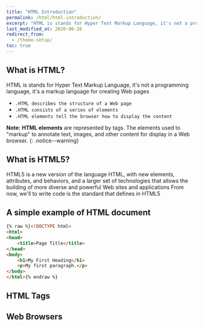 ```yaml
---
title: "HTML Introduction"
permalink: /html/html-introduction/
excerpt: "HTML is stands for Hyper Text Markup Language, it's not a programming language, it's a markup language for creating Web pages..."
last_modified_at: 2020-06-26
redirect_from:
  - /theme-setup/
toc: true
---
```




## What is HTML?

HTML is stands for Hyper Text Markup Language, it's not a programming language, it's a markup language for creating Web pages
- `.HTML describes the structure of a Web page`
- `.HTML consists of a series of elements`
- `.HTML elements tell the browser how to display the content`

**Note:** **HTML elements** are represented by tags. The elements used to "markup" to annotate text, images, and other content for display in a Web browser.
{: .notice--warning}

## What is HTML5?

HTML5 is a new version of the language HTML, with new elements, attributes, and behaviors, and a larger set of technologies that allows the building of more diverse and powerful Web sites and applications
From now, we'll to write code is the standard that defines in HTML5

## A simple example of HTML document

```html
{% raw %}<!DOCTYPE html>
<html>
<head>
	<title>Page Title</title>
</head>
<body>
	<h1>My First Heading</h1>
	<p>My first paragraph.</p>
</body>
</html>{% endraw %}
```

## HTML Tags
## Web Browsers